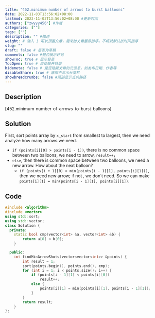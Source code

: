 ```yaml
---
title: "452.minimum number of arrows to burst balloons"
date: 2022-11-03T13:56:02+08:00
lastmod: 2022-11-03T13:56:02+08:00 #更新时间
authors: ["zwyyy456"] #作者
categories: [""]
tags: [""]
description: "" #描述
weight: # 输入 1 可以顶置文章，用来给文章展示排序，不填就默认按时间排序
slug: ""
draft: false # 是否为草稿
comments: false #是否展示评论
showToc: true # 显示目录
TocOpen: true # 自动展开目录
hidemeta: false # 是否隐藏文章的元信息，如发布日期、作者等
disableShare: true # 底部不显示分享栏
showbreadcrumbs: false #顶部显示当前路径
---
```

## Description
[452.minimum-number-of-arrows-to-burst-balloons]

## Solution
First, sort points array by `x_start` from smallest to largest, then we need analyze how many arrows we need.

- `if (points[i][0] > points[i - 1])`, there is no common space between two balloons, we need to arrow, `result++;`
- `else`, then there is common space between two balloons, we need a new arrow. How about the next balloon?
    - `if (points[i + 1][0] > min(points[i - 1][1], points[i][1]))`, then we need new arrow; if not , we don't need. So we can make `points[i][1] = min(points[i - 1][1], points[i][1])`.

## Code
```cpp
#include <algorithm>
#include <vector>
using std::sort;
using std::vector;
class Solution {
  private:
    static bool cmp(vector<int> &a, vector<int> &b) {
        return a[0] < b[0];
    }

  public:
    int findMinArrowShots(vector<vector<int>> &points) {
        int result = 1;
        sort(points.begin(), points.end(), cmp);
        for (int i = 1; i < points.size(); i++) {
            if (points[i - 1][1] < points[i][0])
                result++;
            else {
                points[i][1] = min(points[i][1], points[i - 1][1]);
            }
        }
        return result;
    }
};
```

